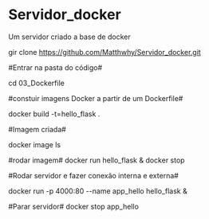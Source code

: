 # Servidor_docker
Um servidor criado a base de docker


gir clone https://github.com/Matthwhy/Servidor_docker.git

#Entrar na pasta do código#

cd 03_Dockerfile

#constuir imagens Docker a partir de um Dockerfile#

docker build -t=hello_flask .

#Imagem criada#

docker image ls

#rodar imagem#
docker run hello_flask &
docker stop

#Rodar servidor e fazer conexão interna e externa#

docker run -p 4000:80 --name app_hello hello_flask &

#Parar servidor#
docker stop app_hello
